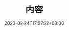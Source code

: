 ---
title: 内容
date: 2023-02-24T17:27:22+08:00
description: 了解如何在 FixIt 主题中快速，直观地创建和组织内容。
menu:
  main:
    name: 内容管理
    title: 了解如何在 FixIt 主题中快速，直观地创建和组织内容。
    parent: documentation
    weight: 4
    params:
      icon: fa-brands fa-readme
---